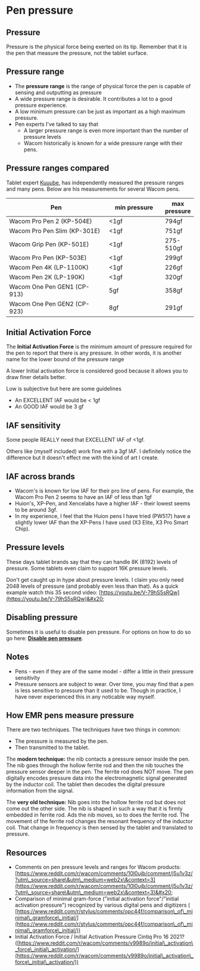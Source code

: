 # Pen pressure

## Pressure

Pressure is the physical force being exerted on its tip. Remember that it is the pen that measure the pressure, not the tablet surface.&#x20;

## Pressure range

* The **pressure range** is the range of physical force the pen is capable of sensing and outputting as pressure
* A wide pressure range is desirable. It contributes a lot to a good pressure experience.&#x20;
* A low minimum pressure can be just as important as a high maximum pressure.
* Pen experts I've talked to say that
  * A larger pressure range is even more important than the number of pressure levels&#x20;
  * Wacom historically is known for a wide pressure range with their pens.

## Pressure ranges compared

Tablet expert [Kuuube](../../resources/kuuube/), has independently measured the pressure ranges and many pens. Below are his measurements for several Wacom pens.

<table><thead><tr><th width="336.3333333333333">Pen</th><th width="163">min pressure</th><th>max pressure</th></tr></thead><tbody><tr><td>Wacom Pro Pen 2 (KP-504E)</td><td>&#x3C;1gf</td><td>794gf</td></tr><tr><td>Wacom Pro Pen Slim (KP-301E)</td><td>&#x3C;1gf</td><td>751gf</td></tr><tr><td>Wacom Grip Pen (KP-501E)</td><td>&#x3C;1gf</td><td>275-510gf</td></tr><tr><td>Wacom Pro Pen (KP-503E)</td><td>&#x3C;1gf</td><td>299gf</td></tr><tr><td>Wacom Pen 4K (LP-1100K)</td><td>&#x3C;1gf</td><td>226gf</td></tr><tr><td>Wacom Pen 2K (LP-190K)</td><td>&#x3C;1gf</td><td>320gf</td></tr><tr><td>Wacom One Pen GEN1 (CP-913)</td><td>5gf</td><td>358gf</td></tr><tr><td>Wacom One Pen GEN2 (CP-923)</td><td>8gf</td><td>291gf</td></tr></tbody></table>

## Initial Activation Force

The **Initial Activation Force** is the minimum amount of pressure required for the pen to report that there is any pressure. In other words, it is another name for the lower bound of the pressure range

A lower Initial activation force is considered good because it allows you to draw finer details better.&#x20;

Low is subjective but here are some guidelines

* An EXCELLENT IAF would be < 1gf&#x20;
* An GOOD IAF would be 3 gf&#x20;

## IAF sensitivity

Some people REALLY need that EXCELLENT IAF of <1gf.&#x20;

Others like (myself included) work fine with a 3gf IAF. I definitely notice the difference but it doesn't effect me with the kind of art I create.

## IAF across brands

* Wacom's is known for low IAF for their pro line of pens. For example, the Wacom Pro Pen 2 seems to have an IAF of less than 1gf
* Huion's, XP-Pen, and Xencelabs have a higher IAF - their lowest seems to be around 3gf.&#x20;
* In my experience, I feel that the Huion pens I have tried (PW517) have a slightly lower IAF than the XP-Pens I have used (X3 Elite, X3 Pro Smart Chip).

## Pressure levels

These days tablet brands say that they can handle 8K (8192) levels of pressure. Some tablets even claim to support 16K pressure levels.

Don't get caught up in hype about pressure levels. I claim you only need 2048 levels of pressure (and probably even less than that). As a quick example watch this 35 second video: [https://youtu.be/V-79hS5sRQw](https://youtu.be/V-79hS5sRQw)&#x20;

## Disabling pressure

Sometimes it is useful to disable pen pressure. For options on how to do so go here: [**Disable pen pressure**](disable-pen-pressure.md).

## Notes

* Pens - even if they are of the same model - differ a little in their pressure sensitivity
* Pressure sensors are subject to wear. Over time, you may find that a pen is less sensitive to pressure than it used to be. Though in practice, I have never experienced this in any noticable way myself.

## How EMR pens measure pressure

There are two techniques. The techniques have two things in common:

* The pressure is measured by the pen.
* Then transmitted to the tablet.

The **modern technique:** the nib contacts a pressure sensor inside the pen. The nib goes through the hollow ferrite rod and then the nib touches the pressure sensor deeper in the pen. The ferrite rod does NOT move. The pen digitally encodes pressure data into the electromagnetic signal generated by the inductor coil. The tablet then decodes the digital pressure information from the signal.

The **very old technique:** Nib goes into the hollow ferrite rod but does not come out the other side. The nib is shaped in such a way that it is firmly embedded in ferrite rod. Ads the nib moves, so to does the ferrite rod. The movement of the ferrite rod changes the resonant frequency of the inductor coil. That change in frequency is then sensed by the tablet and translated to pressure.

## Resources

* Comments on pen pressure levels and ranges for Wacom products: [https://www.reddit.com/r/wacom/comments/10l0ujb/comment/j5u1v3z/?utm\_source=share\&utm\_medium=web2x\&context=3](https://www.reddit.com/r/wacom/comments/10l0ujb/comment/j5u1v3z/?utm\_source=share\&utm\_medium=web2x\&context=3)&#x20;
* Comparison of minimal gram-force ("initial activation force"/"initial activation pressure") recognized by various digital pens and digitizers ( [https://www.reddit.com/r/stylus/comments/opc44f/comparison\_of\_minimal\_gramforce\_initial/](https://www.reddit.com/r/stylus/comments/opc44f/comparison\_of\_minimal\_gramforce\_initial/))
* Initial Activation Force / Initial Activation Pressure Cintiq Pro 16 2021? ([https://www.reddit.com/r/wacom/comments/v9989o/initial\_activation\_force\_initial\_activation/](https://www.reddit.com/r/wacom/comments/v9989o/initial\_activation\_force\_initial\_activation/))

